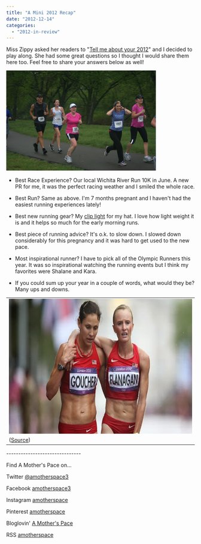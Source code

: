 ```yaml
---
title: "A Mini 2012 Recap"
date: "2012-12-14"
categories: 
  - "2012-in-review"
---
```


Miss Zippy asked her readers to "[Tell me about your 2012](http://misszippy1.com/2012/12/tell-me-about-your-2012.html#comment-64581)" and I decided to play along. She had some great questions so I thought I would share them here too. Feel free to share your answers below as well!  

  

[![A Mini 2012 Recap | A Mother's Pace](images/IMG_6017.JPG "A Mini 2012 Recap | A Mother's Pace")](http://1.bp.blogspot.com/-apnDfqFJBBE/T4CElna8eoI/AAAAAAAAAak/FemHEX65B80/s1600/IMG_6017.JPG)

- Best Race Experience? Our local Wichita River Run 10K in June. A new PR for me, it was the perfect racing weather and I smiled the whole race.
- Best Run? Same as above. I'm 7 months pregnant and I haven't had the easiest running experiences lately!
- Best new running gear? My [clip light](http://www.amazon.com/Cyclops-CYC-MHC-W-Micro-Mini-Light/dp/B001QCXTBI/ref=wl_it_dp_o_nS_nC?ie=UTF8&colid=1FTCYRMLJA67K&coliid=I1LLTEG9XRGGB0) for my hat. I love how light weight it is and it helps so much for the early morning runs.
- Best piece of running advice? It's o.k. to slow down. I slowed down considerably for this pregnancy and it was hard to get used to the new pace.
- Most inspirational runner? I have to pick all of the Olympic Runners this year. It was so inspirational watching the running events but I think my favorites were Shalane and Kara.

- If you could sum up your year in a couple of words, what would they be? Many ups and downs. 

<table align="center" cellpadding="0" cellspacing="0"><tbody><tr><td><a href="http://amotherspace.net/wp-content/uploads/2012/12/oly_g_flanagan_sy_5761.jpg" imageanchor="1"><img alt="A Mini 2012 Recap | A Mother's Pace" border="0" height="360" src="images/oly_g_flanagan_sy_576.jpg" title="A Mini 2012 Recap | A Mother's Pace" width="640"></a></td></tr><tr><td><span>(<a href="http://espn.go.com/olympics/summer/2012/espnw/story/_/id/8237764/2012-summer-olympics-marathon-misfire-trio-us-women" rel="nofollow" target="_blank">Source</a>)</span></td></tr></tbody></table>

  

\-------------------------------

  

Find A Mother's Pace on...  
  
Twitter [@amotherspace3](https://twitter.com/amotherspace3)  
  
Facebook [amotherspace3](http://facebook.com/amotherspace3)  
  
Instagram [amotherspace](http://instagram.com/amotherspace)  
  
Pinterest [amotherspace](http://pinterest.com/amotherspace/)  
  
Bloglovin' [A Mother's Pace](http://www.bloglovin.com/en/blog/6680087)  
  
RSS [amotherspace](http://feeds.feedburner.com/amotherspace)
